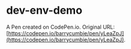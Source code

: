 # dev-env-demo

A Pen created on CodePen.io. Original URL: [https://codepen.io/barrycumbie/pen/yLeaZpJ](https://codepen.io/barrycumbie/pen/yLeaZpJ).


